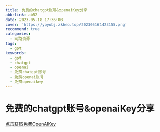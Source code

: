 ```yaml
---
title: 免费的chatgpt账号&openaiKey分享
abbrlink: ab52
date: 2023-05-18 17:36:03
cover: 'https://ypyobj.zkheo.top/202305161423155.png'
recommend: true
categories:
  - 网路资源
tags:
  - gpt
keywords:
  - gpt
  - chatgpt
  - openai
  - 免费chatgpt账号
  - 免费openai账号
  - 免费openaikey
---
```


# 免费的chatgpt账号&openaiKey分享

[点击获取免费OpenAIKey](https://proxy.zkheo.top/proxy/freeopenai.xyz/api.txt)

